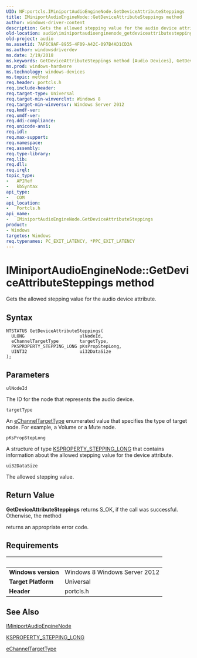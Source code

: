 ```yaml
---
UID: NF:portcls.IMiniportAudioEngineNode.GetDeviceAttributeSteppings
title: IMiniportAudioEngineNode::GetDeviceAttributeSteppings method
author: windows-driver-content
description: Gets the allowed stepping value for the audio device attribute.
old-location: audio\iminiportaudioenginenode_getdeviceattributesteppings.htm
old-project: audio
ms.assetid: 7AF6C9AF-8955-4F09-A42C-097B4AD1CD3A
ms.author: windowsdriverdev
ms.date: 3/19/2018
ms.keywords: GetDeviceAttributeSteppings method [Audio Devices], GetDeviceAttributeSteppings method [Audio Devices], IMiniportAudioEngineNode interface, GetDeviceAttributeSteppings,IMiniportAudioEngineNode.GetDeviceAttributeSteppings, IMiniportAudioEngineNode, IMiniportAudioEngineNode interface [Audio Devices], GetDeviceAttributeSteppings method, IMiniportAudioEngineNode::GetDeviceAttributeSteppings, audio.iminiportaudioenginenode_getdeviceattributesteppings, portcls/IMiniportAudioEngineNode::GetDeviceAttributeSteppings
ms.prod: windows-hardware
ms.technology: windows-devices
ms.topic: method
req.header: portcls.h
req.include-header: 
req.target-type: Universal
req.target-min-winverclnt: Windows 8
req.target-min-winversvr: Windows Server 2012
req.kmdf-ver: 
req.umdf-ver: 
req.ddi-compliance: 
req.unicode-ansi: 
req.idl: 
req.max-support: 
req.namespace: 
req.assembly: 
req.type-library: 
req.lib: 
req.dll: 
req.irql: 
topic_type:
-	APIRef
-	kbSyntax
api_type:
-	COM
api_location:
-	Portcls.h
api_name:
-	IMiniportAudioEngineNode.GetDeviceAttributeSteppings
product:
- Windows
targetos: Windows
req.typenames: PC_EXIT_LATENCY, *PPC_EXIT_LATENCY
---
```



# IMiniportAudioEngineNode::GetDeviceAttributeSteppings method
Gets the allowed stepping value for the audio device attribute.

## Syntax

```
NTSTATUS GetDeviceAttributeSteppings(
  ULONG                     ulNodeId,
  eChannelTargetType        targetType,
  PKSPROPERTY_STEPPING_LONG pKsPropStepLong,
  UINT32                    ui32DataSize
);
```

## Parameters

`ulNodeId`

The ID for the node that represents the audio device.

`targetType`

An  <a href="https://msdn.microsoft.com/library/windows/hardware/dn302034">eChannelTargetType</a> enumerated value that specifies the type of target node. For example, a Volume or a Mute node.

`pKsPropStepLong`

A structure of type <a href="http://msdn.microsoft.com/en-us/library/windows/hardware/ff565631(v=vs.85).aspx">KSPROPERTY_STEPPING_LONG</a> that contains information about the allowed stepping value for the device attribute.

`ui32DataSize`

The allowed stepping value.


## Return Value

<b>GetDeviceAttributeSteppings</b> returns S_OK, if the call was successful. Otherwise, the method 

returns an appropriate error code.


## Requirements
| &nbsp; | &nbsp; |
| ---- |:---- |
| **Windows version** | Windows 8 Windows Server 2012 |
| **Target Platform** | Universal |
| **Header** | portcls.h |

## See Also

<a href="https://msdn.microsoft.com/library/windows/hardware/dn302040">IMiniportAudioEngineNode</a>



<a href="http://msdn.microsoft.com/en-us/library/windows/hardware/ff565631(v=vs.85).aspx">KSPROPERTY_STEPPING_LONG</a>



<a href="https://msdn.microsoft.com/library/windows/hardware/dn302034">eChannelTargetType</a>